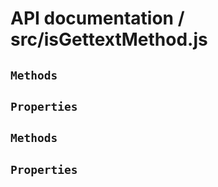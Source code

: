# API documentation / src/isGettextMethod.js

<!-- div class="toc-container" -->

<!-- div -->

## `Methods`

<!-- /div -->

<!-- div -->

## `Properties`

<!-- /div -->

<!-- /div -->

<!-- div class="doc-container" -->

<!-- div -->

## `Methods`

<!-- /div -->

<!-- div -->

## `Properties`

<!-- /div -->

<!-- /div -->

 [1]: #methods "Jump back to the TOC."
